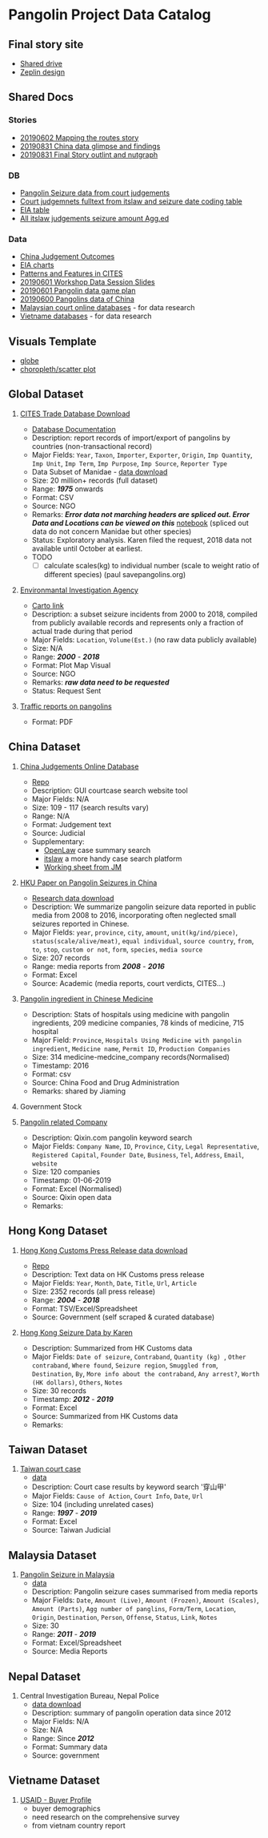 # Pangolin Project Data Catalog

## Final story site
 - [Shared drive](https://drive.google.com/drive/folders/1TCcus6bVJ_tnKkQ3XWVcAn6VjytE8che)
 - [Zeplin design](https://zpl.io/VYGm0AE)

## Shared Docs
### Stories
 - [20190602 Mapping the routes story](https://docs.google.com/document/d/1Gj6y-f-_dlizGP6nQR4bKfpKGlRds6O6IuUFtLEqKKM/edit)
 - [20190831 China data glimpse and findings](https://docs.google.com/presentation/d/1zRZQpi5qNBeltKUTR-qPAu_li1L6SsxyppbZIrUiqjI/edit?usp=sharing)
 - [20190831 Final Story outlint and nutgraph](https://docs.google.com/document/d/1RpuKvaFx1rX2p1DEpreCxB7nV1r7pC3MLtJNnF6UBE4/edit)

### DB
 - [Pangolin Seizure data from court judgements](https://docs.google.com/spreadsheets/d/1kjy_cpI0Ka3hTS5VtTHLeDPnBxNfR2DAcLSu3-34-Sc/edit?usp=sharing)
 - [Court judgemnets fulltext from itslaw and seizure date coding table](https://docs.google.com/spreadsheets/d/1CETPdgdD6lO0kgtQfvXWNnf-Y6n4LL7QYD9Fw6v-prA/edit?usp=sharing)
 - [EIA table](https://docs.google.com/spreadsheets/d/1nwk0hIfZ5vQwqlBIFDv4WXr1p4DSWIX9fTZO9X7rLsg/edit#gid=844837541)
 - [All itslaw judgements seizure amount Agg.ed](https://docs.google.com/spreadsheets/d/11566hJSm-g4Swo7qIlwO95rrI_xH60bzaMXKXEkbgM8/edit?usp=sharing)
 
### Data
- [China Judgement Outcomes](https://docs.google.com/presentation/d/1UrATasrzzB5FxO4Fad5p0dhwkSuEN4e6JBYoxBF64mk/edit?usp=sharing)
- [EIA charts](https://docs.google.com/presentation/d/1CRAP0V0jWgCOKsipZBA512OkHGlbSThZfgRCvdh5hho/edit#slide=id.g6296d812aa_0_34)
- [Patterns and Features in CITES](https://docs.google.com/presentation/d/1PGrCWcCy-S8KxtQAuohghaG6A4mMQwjpG8JA29xRstE/edit?usp=sharing)
- [20190601 Workshop Data Session Slides](https://docs.google.com/presentation/d/1wB5cf75hAbNADG9mymg9xkDNMBLuPGhacTZpZqLVsyg/edit?usp=sharing)  
- [20190601 Pangolin data game plan](https://docs.google.com/document/d/166GK6Lsq7-NkxUqYSJ_2Kr46qFX8FZLHY8kBN6DaV5I/edit)
- [20190600 Pangolins data of China](https://docs.google.com/presentation/d/1cn4WpiCWFEn7d4mE2LN5Fhh_O121zUuyiEgqArfL5j0/edit#slide=id.g5b37640d24_0_18)
- [Malaysian court online databases](https://docs.google.com/document/d/1hfFp6oBvOlVUlm0bkr3XVjhhF6p_cHjc-wbgcEO8088/edit) - for data research
- [Vietname databases](https://docs.google.com/document/d/1OlIRVrWh6YmPyxAtV-G03G-aV9Xfdjtopz7ja6MGcRs/edit?usp=sharing) - for data research

## Visuals Template
 - [globe](https://roytangrb.github.io/pangolin/)
 - [choropleth/scatter plot](https://roytangrb.github.io/pangolin/chinamedcomp.html)

## Global Dataset
 1. [CITES Trade Database Download](https://trade.cites.org/) 
     - [Database Documentation](https://trade.cites.org/cites_trade_guidelines/en-CITES_Trade_Database_Guide.pdf )
     - Description: report records of import/export of pangolins by countries (non-transactional record)
     - Major Fields: ```Year```, ```Taxon```, ```Importer```, ```Exporter```, ```Origin```, ```Imp Quantity```, ```Imp Unit```, ```Imp Term```, ```Imp Purpose```, ```Imp Source```, ```Reporter Type```
     - Data Subset of Manidae - [data download](https://github.com/Roytangrb/pangolin/tree/master/CITIES%20Analysis/manidae.csv)
     - Size: 20 million+ records (full dataset)
     - Range: ***1975*** onwards
     - Format: CSV
     - Source: NGO
     - Remarks: ***Error data not marching headers are spliced out. Error Data and Locations can be viewed on this*** [notebook](https://github.com/Roytangrb/pangolin/blob/master/CITES%20Analysis/manidae.ipynb) (spliced out data do not concern Manidae but other species)
     - Status: Exploratory analysis. Karen filed the request, 2018 data not available until October at earliest.
     - TODO
       - [ ] calculate scales(kg) to individual number (scale to weight ratio of different species) (paul savepangolins.org)

  2. [Environmantal Investigation Agency](https://eia-international.org/wildlife/wildlife-trade-maps/illegal-trade-seizures-pangolins/)
     - [Carto link](https://tomaszjohnson.carto.com/builder/5fe400fc-8202-4c65-ac51-48dbcb052f6e/embed)
     - Description: a subset seizure incidents from 2000 to 2018, compiled from publicly available records and represents only a fraction of actual trade during that period
     - Major Fields: ```Location```, ```Volume(Est.)``` (no raw data publicly available)
     - Size: N/A
     - Range: ***2000*** - ***2018***
     - Format: Plot Map Visual
     - Source: NGO
     - Remarks: ***raw data need to be requested***
     - Status: Request Sent

  3. [Traffic reports on pangolins](https://www.traffic.org/publications/search/?q=pangolins)
     - Format: PDF 

## China Dataset
  1. [China Judgements Online Database](http://wenshu.court.gov.cn/)
     - [Repo](https://github.com/Roytangrb/pangolin/tree/master/china/wenshu)
     - Description: GUI courtcase search website tool
     - Major Fields: N/A
     - Size: 109 - 117 (search results vary)
     - Range: N/A
     - Format: Judgement text
     - Source: Judicial
     - Supplementary: 
       - [OpenLaw](http://openlaw.cn/) case summary search
       - [itslaw](https://www.itslaw.com/search?searchMode=judgements&sortType=1&conditions=searchWord%2B%E7%A9%BF%E5%B1%B1%E7%94%B2%2B1%2B%E7%A9%BF%E5%B1%B1%E7%94%B2) a more handy case search platform
       - [Working sheet from JM](https://docs.google.com/spreadsheets/d/1Bbp05Hh_fMfU17PYW_2p0d_Peab9EBmw9gDjdUGRuS0/edit?ts=5d07b09b#gid=0)

  2. [HKU Paper on Pangolin Seizures in China](https://onlinelibrary.wiley.com/doi/full/10.1111/conl.12339)
     - [Research data download](https://onlinelibrary.wiley.com/action/downloadSupplement?doi=10.1111%2Fconl.12339&file=conl12339-sup-0002-tableS1.xlsx)
     - Description: We summarize pangolin seizure data reported in public media from 2008 to 2016, incorporating often neglected small seizures reported in Chinese.
     - Major Fields: ```year```, ```province```, ```city```, ```amount```, ```unit(kg/ind/piece)```, ```status(scale/alive/meat)```, ```equal individual```, ```source country```, ```from```, ```to```, ```stop```, ```custom or not```, ```form```, ```species```, ```media source```
     - Size: 207 records
     - Range: media reports from ***2008*** - ***2016***
     - Format: Excel
     - Source: Academic (media reports, court verdicts, CITES...)

  3. [Pangolin ingredient in Chinese Medicine](https://github.com/Roytangrb/pangolin/blob/master/china/medicine_company_province_union.csv)
     - Description: Stats of hospitals using medicine with pangolin ingredients, 209 medicine companies, 78 kinds of medicine, 715 hospital
     - Major Field: ```Province```, ```Hospitals Using Medicine with pangolin ingredient```, ```Medicine name```, ```Permit ID```, ```Production Companies```
     - Size: 314 medicine-medcine_company records(Normalised)
     - Timestamp: 2016
     - Format: csv
     - Source: China Food and Drug Administration
     - Remarks: shared by Jiaming

  4. Government Stock

  5. [Pangolin related Company](https://github.com/Roytangrb/pangolin/blob/master/china/pangolin-qixin-2019-6-2.xls)
     - Description: Qixin.com pangolin keyword search
     - Major Fields: ```Company Name```, ```ID```, ```Province```, ```City```, ```Legal Representative```, ```Registered Capital```, ```Founder Date```, ```Business```, ```Tel```, ```Address```, ```Email```, ```website```
     - Size: 120 companies
     - Timestamp: 01-06-2019
     - Format: Excel (Normalised)
     - Source: Qixin open data
     - Remarks:

## Hong Kong Dataset
 1. [Hong Kong Customs Press Release data download](https://docs.google.com/spreadsheets/d/1IjPrjt--8NIioltO7pHv4X_5W4wmj48C_HzzWJL4lHg/edit#gid=69729802)
     - [Repo](https://github.com/Roytangrb/pangolin/tree/master/hkcustomdata)
     - Description: Text data on HK Customs press release
     - Major Fields: ```Year```, ```Month```, ```Date```, ```Title```, ```Url```, ```Article```
     - Size: 2352 records (all press release)
     - Range: ***2004*** - ***2018***
     - Format: TSV/Excel/Spreadsheet
     - Source: Government (self scraped & curated database)

  2. [Hong Kong Seizure Data by Karen](https://docs.google.com/spreadsheets/d/1LpIQD6fAAUldpZJg4o-HTnnWPWZxo_NZTZW7Zh-6t9w/edit?usp=sharing)
     - Description: Summarized from HK Customs data
     - Major Fields: ```Date of seizure```, ```Contraband```, ```Quantity (kg) ```, ```Other contraband```, ```Where found```, ```Seizure region```, ```Smuggled from```, ```Destination```, ```By```, ```More info about the contraband```, ```Any arrest?```, ```Worth (HK dollars)```, ```Others```, ```Notes```
     - Size: 30 records
     - Timestamp: ***2012*** - ***2019***
     - Format: Excel 
     - Source: Summarized from HK Customs data
     - Remarks:

## Taiwan Dataset
 1. [Taiwan court case](https://law.judicial.gov.tw/FJUD/default.aspx)
     - [data](https://github.com/Roytangrb/pangolin/tree/master/taiwan)
     - Description: Court case results by keyword search '穿山甲'
     - Major Fields: ```Cause of Action```, ```Court Info```, ```Date```, ```Url```
     - Size: 104 (including unrelated cases)
     - Range: ***1997*** - ***2019***
     - Format: Excel
     - Source: Taiwan Judicial

## Malaysia Dataset
 1. [Pangolin Seizure in Malaysia](https://docs.google.com/spreadsheets/d/1Im0sLEv3zeFeTQ15TWW74nhmqyqGAGNecLhDqygYm-w/edit?usp=sharing)
     - [data](https://docs.google.com/spreadsheets/d/1Im0sLEv3zeFeTQ15TWW74nhmqyqGAGNecLhDqygYm-w/edit?usp=sharing)
     - Description: Pangolin seizure cases summarised from media reports
     - Major Fields: ```Date```, ```Amount (Live)```, ```Amount (Frozen)```, ```Amount (Scales)```, ```Amount (Parts)```, ```Agg number of panglins```, ```Form/Term```, ```Location```, ```Origin```, ```Destination```, ```Person```, ```Offense```, ```Status```, ```Link```, ```Notes```
     - Size: 30
     - Range: ***2011*** - ***2019***
     - Format: Excel/Spreadsheet
     - Source: Media Reports

## Nepal Dataset
 1. Central Investigation Bureau, Nepal Police
     - [data download](https://github.com/Roytangrb/pangolin/tree/master/nepal)
     - Description: summary of pangolin operation data since 2012
     - Major Fields: N/A
     - Size: N/A
     - Range: Since ***2012***
     - Format: Summary data
     - Source: government

## Vietname Dataset
 1. [USAID - Buyer Profile](https://www.usaidwildlifeasia.org/resources/reports)
     - buyer demographics
     - need research on the comprehensive survey
     - from vietnam country report